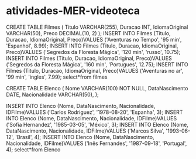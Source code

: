 # atividades-MER-videoteca
CREATE TABLE Filmes (
    Titulo VARCHAR(255),
    Duracao INT,
    IdiomaOriginal VARCHAR(50),
    Preco DECIMAL(10, 2)
    );
    INSERT INTO Filmes (Titulo, Duracao, IdiomaOriginal, Preco)VALUES ('Aventuras no Tempo', '95 min', 'Espanhol', 8.99);
    INSERT INTO Filmes (Titulo, Duracao, IdiomaOriginal, Preco)VALUES ('Segredos da Floresta Mágica', '120 min', 'russo', 10.75);
    INSERT INTO Filmes (Titulo, Duracao, IdiomaOriginal, Preco)VALUES ('Segredos da Floresta Mágica', '160 min', 'Portugues', 12.75);
    INSERT INTO Filmes (Titulo, Duracao, IdiomaOriginal, Preco)VALUES ('Aventuras no ar', '99 min', 'ingles', 7.99);
    select*from filmes




CREATE TABLE Elenco (
    Nome VARCHAR(100) NOT NULL,
    DataNascimento DATE,
    Nacionalidade VARCHAR(50),
);

INSERT INTO Elenco (Nome, DataNascimento, Nacionalidade, IDFilme)VALUES ('Carlos Rodriguez', '1978-08-20', 'Espanha', 3);
INSERT INTO Elenco (Nome, DataNascimento, Nacionalidade, IDFilme)VALUES ('Sofia Hernandez', '1985-03-05', 'México', 3);
INSERT INTO Elenco (Nome, DataNascimento, Nacionalidade, IDFilme)VALUES ('Marcos Silva', '1993-06-12', 'Brasil', 4);
INSERT INTO Elenco (Nome, DataNascimento, Nacionalidade, IDFilme)VALUES ('Inês Fernandes', '1987-09-18', 'Portugal', 4);
select*from Elenco




